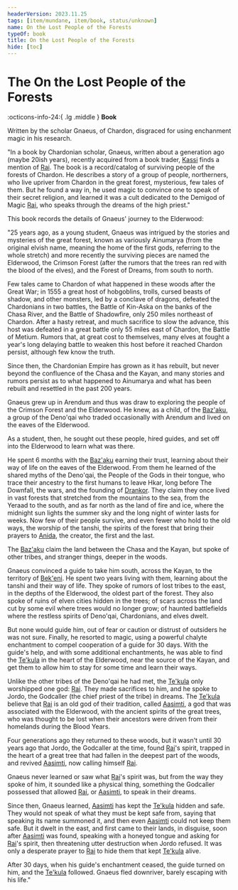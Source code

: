 ```yaml
---
headerVersion: 2023.11.25
tags: [item/mundane, item/book, status/unknown]
name: On the Lost People of the Forests
typeOf: book
title: On the Lost People of the Forests
hide: [toc]
---
```


# The On the Lost People of the Forests
:octicons-info-24:{ .lg .middle } **Book**  

Written by the scholar Gnaeus, of Chardon, disgraced for using enchanment magic in his research. 

"In a book by Chardonian scholar, Gnaeus, written about a generation ago (maybe 20ish years), recently acquired from a book trader, [Kassi](<../../people/dunmari/kassi.md>) finds a mention of [Rai](<../../people/pcs/great-war/rai.md>). The book is a record/catalog of surviving people of the forests of Chardon. He describes a story of a group of people, northerners, who live upriver from Chardon in the great forest, mysterious, few tales of them. But he found a way in, he used magic to convince one to speak of their secret religion, and learned it was a cult dedicated to the Demigod of Magic [Rai](<../../people/pcs/great-war/rai.md>), who speaks through the dreams of the high priest."

This book records the details of Gnaeus' journey to the Elderwood: 

"25 years ago, as a young student, Gnaeus was intrigued by the stories and mysteries of the great forest, known as variously Ainumarya (from the original elvish name, meaning the home of the first gods, referring to the whole stretch) and more recently the surviving pieces are named the Elderwood, the Crimson Forest (after the rumors that the trees ran red with the blood of the elves), and the Forest of Dreams, from south to north.

Few tales came to Chardon of what happened in these woods after the Great War; in 1555 a great host of hobgoblins, trolls, cursed beasts of shadow, and other monsters, led by a conclave of dragons, defeated the Chardonians in two battles, the Battle of Kin-Aska on the banks of the Chasa River, and the Battle of Shadowfire, only 250 miles northeast of Chardon. After a hasty retreat, and much sacrifice to slow the advance, this host was defeated in a great battle only 55 miles east of Chardon, the Battle of Metium. Rumors that, at great cost to themselves, many elves at fought a year's long delaying battle to weaken this host before it reached Chardon persist, although few know the truth.

Since then, the Chardonian Empire has grown as it has rebuilt, but never beyond the confluence of the Chasa and the Kayan, and many stories and rumors persist as to what happened to Ainumarya and what has been rebuilt and resettled in the past 200 years.

Gnaeus grew up in Arendum and thus was draw to exploring the people of the Crimson Forest and the Elderwood. He knew, as a child, of the [Baz'aku](<../../groups/deno-qai/baz-aku.md>), a group of the Deno'qai who traded occasionally with Arendum and lived on the eaves of the Elderwood.

As a student, then, he sought out these people, hired guides, and set off into the Elderwood to learn what was there.

He spent 6 months with the [Baz'aku](<../../groups/deno-qai/baz-aku.md>) earning their trust, learning about their way of life on the eaves of the Elderwood. From them he learned of the shared myths of the Deno'qai, the People of the Gods in their tongue, who trace their ancestry to the first humans to leave Hkar, long before The Downfall, the wars, and the founding of [Drankor](<../../history/drankorian-era/drankor.md>). They claim they once lived in vast forests that stretched from the mountains to the sea, from the Yeraad to the south, and as far north as the land of fire and ice, where the midnight sun lights the summer sky and the long night of winter lasts for weeks. Now few of their people survive, and even fewer who hold to the old ways, the worship of the tanshi, the spirits of the forest that bring their prayers to [Anida](<../../cosmology/gods/high-gods/anida.md>), the creator, the first and the last.

The [Baz'aku](<../../groups/deno-qai/baz-aku.md>) claim the land between the Chasa and the Kayan, but spoke of other tribes, and stranger things, deeper in the woods.

Gnaeus convinced a guide to take him south, across the Kayan, to the territory of [Bek'eni](<../../groups/deno-qai/bek-eni.md>). He spent two years living with them, learning about the tanshi and their way of life. They spoke of rumors of lost tribes to the east, in the depths of the Elderwood, the oldest part of the forest. They also spoke of ruins of elven cities hidden in the trees; of scars across the land cut by some evil where trees would no longer grow; of haunted battlefields where the restless spirits of Deno'qai, Chardonians, and elves dwelt.

But none would guide him, out of fear or caution or distrust of outsiders he was not sure. Finally, he resorted to magic, using a powerful chalyte enchantment to compel cooperation of a guide for 30 days. With the guide's help, and with some additional enchantments, he was able to find the [Te'kula](<../../groups/deno-qai/te-kula.md>) in the heart of the Elderwood, near the source of the Kayan, and get them to allow him to stay for some time and learn their ways.

Unlike the other tribes of the Deno'qai he had met, the [Te'kula](<../../groups/deno-qai/te-kula.md>) only worshipped one god: [Rai](<../../people/pcs/great-war/rai.md>). They made sacrifices to him, and he spoke to Jordo, the Godcaller (the chief priest of the tribe) in dreams. The [Te'kula](<../../groups/deno-qai/te-kula.md>) believe that [Rai](<../../people/pcs/great-war/rai.md>) is an old god of their tradition, called [Aasimti](<../../cosmology/gods/tanshi/aasimti.md>), a god that was associated with the Elderwood, with the ancient spirits of the great trees, who was thought to be lost when their ancestors were driven from their homelands during the Blood Years.

Four generations ago they returned to these woods, but it wasn't until 30 years ago that Jordo, the Godcaller at the time, found [Rai](<../../people/pcs/great-war/rai.md>)'s spirit, trapped in the heart of a great tree that had fallen in the deepest part of the woods, and revived [Aasimti](<../../cosmology/gods/tanshi/aasimti.md>), now calling himself [Rai](<../../people/pcs/great-war/rai.md>).

Gnaeus never learned or saw what [Rai](<../../people/pcs/great-war/rai.md>)'s spirit was, but from the way they spoke of him, it sounded like a physical thing, something the Godcaller possessed that allowed [Rai](<../../people/pcs/great-war/rai.md>), or [Aasimti](<../../cosmology/gods/tanshi/aasimti.md>), to speak in their dreams.

Since then, Gnaeus learned, [Aasimti](<../../cosmology/gods/tanshi/aasimti.md>) has kept the [Te'kula](<../../groups/deno-qai/te-kula.md>) hidden and safe. They would not speak of what they must be kept safe from, saying that speaking its name summoned it, and then even [Aasimti](<../../cosmology/gods/tanshi/aasimti.md>) could not keep them safe. But it dwelt in the east, and first came to their lands, in disguise, soon after [Aasimti](<../../cosmology/gods/tanshi/aasimti.md>) was found, speaking with a honeyed tongue and asking for [Rai](<../../people/pcs/great-war/rai.md>)'s spirit, then threatening utter destruction when Jordo refused. It was only a desperate prayer to [Rai](<../../people/pcs/great-war/rai.md>) to hide them that kept [Te'kula](<../../groups/deno-qai/te-kula.md>) alive.

After 30 days, when his guide's enchantment ceased, the guide turned on him, and the [Te'kula](<../../groups/deno-qai/te-kula.md>) followed. Gnaeus fled downriver, barely escaping with his life."